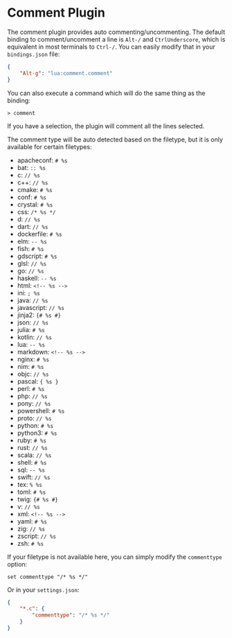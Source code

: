 # Comment Plugin

The comment plugin provides auto commenting/uncommenting.
The default binding to comment/uncomment a line is `Alt-/`
and `CtrlUnderscore`, which is equivalent in most terminals
to `Ctrl-/`. You can easily modify that in your `bindings.json`
file:

```json
{
    "Alt-g": "lua:comment.comment"
}
```

You can also execute a command which will do the same thing as
the binding:

```
> comment
```

If you have a selection, the plugin will comment all the lines
selected.

The comment type will be auto detected based on the filetype,
but it is only available for certain filetypes:

* apacheconf: `# %s`
* bat: `:: %s`
* c: `// %s`
* c++: `// %s`
* cmake: `# %s`
* conf: `# %s`
* crystal: `# %s`
* css: `/* %s */`
* d: `// %s`
* dart: `// %s`
* dockerfile: `# %s`
* elm: `-- %s`
* fish: `# %s`
* gdscript: `# %s`
* glsl: `// %s`
* go: `// %s`
* haskell: `-- %s`
* html: `<!-- %s -->`
* ini: `; %s`
* java: `// %s`
* javascript: `// %s`
* jinja2: `{# %s #}`
* json: `// %s`
* julia: `# %s`
* kotlin: `// %s`
* lua: `-- %s`
* markdown: `<!-- %s -->`
* nginx: `# %s`
* nim: `# %s`
* objc: `// %s`
* pascal: `{ %s }`
* perl: `# %s`
* php: `// %s`
* pony: `// %s`
* powershell: `# %s`
* proto: `// %s`
* python: `# %s`
* python3: `# %s`
* ruby: `# %s`
* rust: `// %s`
* scala: `// %s`
* shell: `# %s`
* sql: `-- %s`
* swift: `// %s`
* tex: `% %s`
* toml: `# %s`
* twig: `{# %s #}`
* v: `// %s`
* xml: `<!-- %s -->`
* yaml: `# %s`
* zig: `// %s`
* zscript: `// %s`
* zsh: `# %s`

If your filetype is not available here, you can simply modify
the `commenttype` option:

```
set commenttype "/* %s */"
```

Or in your `settings.json`:

```json
{
    "*.c": {
        "commenttype": "/* %s */"
    }
}
```
